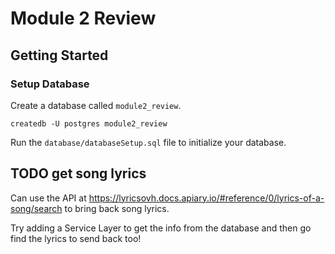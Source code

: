 # Module 2 Review

## Getting Started

### Setup Database

Create a database called `module2_review`.
```
createdb -U postgres module2_review
```
Run the `database/databaseSetup.sql` file to initialize your database.

## TODO get song lyrics

Can use the API at https://lyricsovh.docs.apiary.io/#reference/0/lyrics-of-a-song/search
to bring back song lyrics. 

Try adding a Service Layer to get the info from the database and then go find the lyrics to send back too!
